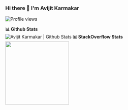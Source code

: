 <!--
**AvijitKarmakar/AvijitKarmakar** is a ✨ _special_ ✨ repository because its `README.md` (this file) appears on your GitHub profile.

Here are some ideas to get you started:

- 🔭 I’m currently working on ...
- 🌱 I’m currently learning ...
- 👯 I’m looking to collaborate on ...
- 🤔 I’m looking for help with ...
- 💬 Ask me about ...
- 📫 How to reach me: ...
- 😄 Pronouns: ...
- ⚡ Fun fact: ...
-->

### Hi there 👋 I'm Avijit Karmakar

![Profile views](https://gpvc.arturio.dev/AvijitKarmakar)

<tr>
  <td width=50%>
    <b>📊 Github Stats</b>
    <br />
    <img src="https://github-readme-stats.vercel.app/api?username=AvijitKarmakar&count_private=true&show_icons=true&include_all_commits=true" alt="Avijit Karmakar | Github Stats" />
  </td>
  <td>
    <b>📊 StackOverflow Stats</b>
    <a href="https://stackoverflow.com/users/5294091/avijit-karmakar"><img src="https://github-readme-stackoverflow.vercel.app/?userID=5294091" height="200"></a>
  </td>
</p>

